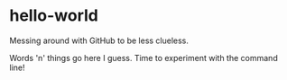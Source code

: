# hello-world
Messing around with GitHub to be less clueless.


Words 'n' things go here I guess.
Time to experiment with the command line!
